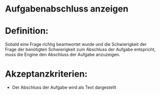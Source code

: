 # Aufgabenabschluss anzeigen

# Definition:
Sobald eine Frage richtig beantwortet wurde und die Schwierigkeit der Frage der benötigten Schwierigkeit zum Abschluss der
Aufgabe entspricht, muss die Engine den Abschluss der Aufgabe anzuzeigen.

# Akzeptanzkriterien:
- Der Abschluss der Aufgabe wird als Text dargestellt
